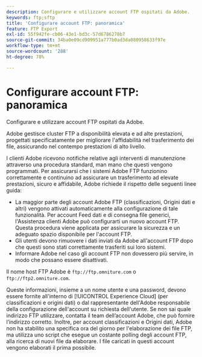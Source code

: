 ```yaml
---
description: Configurare e utilizzare account FTP ospitati da Adobe.
keywords: ftp;sftp
title: 'Configurare account FTP: panoramica'
feature: FTP Export
exl-id: 55f942fe-cb06-43e1-bd3c-57d6786278b7
source-git-commit: 34ba0e09cd909951a777b0ad3da080958633f97e
workflow-type: tm+mt
source-wordcount: '288'
ht-degree: 78%

---
```


# Configurare account FTP: panoramica

Configurare e utilizzare account FTP ospitati da Adobe.

Adobe gestisce cluster FTP a disponibilità elevata e ad alte prestazioni, progettati specificatamente per migliorare l&#39;affidabilità nel trasferimento dei file, assicurando nel contempo prestazioni di alto livello.

I clienti Adobe ricevono notifiche relative agli interventi di manutenzione attraverso una procedura standard, man mano che questi vengono programmati. Per assicurarsi che i sistemi Adobe FTP funzionino correttamente e continuino ad assicurare un trasferimento ad elevate prestazioni, sicuro e affidabile, Adobe richiede il rispetto delle seguenti linee guida:

* La maggior parte degli account Adobe FTP (classificazioni, Origini dati e altri) vengono attivati automaticamente alla configurazione di tale funzionalità. Per account Feed dati e di consegna file generici, l&#39;Assistenza clienti Adobe può configurarti un nuovo account FTP. Questa procedura viene applicata per assicurare la sicurezza e un adeguato spazio disponibile per l&#39;account FTP.
* Gli utenti devono rimuovere i dati inviati da Adobe all&#39;account FTP dopo che questi sono stati correttamente trasferiti sui loro sistemi.
* Informare Adobe nel caso gli account FTP non dovessero più servire, in modo che possano essere disattivati.

Il nome host FTP Adobe è `ftp://ftp.omniture.com` o `ftp://ftp2.omniture.com`.

Queste informazioni, insieme a un nome utente e una password, devono essere fornite all&#39;interno di [!UICONTROL Experience Cloud] (per classificazioni e origini dati) o dal rappresentante dell&#39;Adobe responsabile della configurazione dell&#39;account su richiesta dell&#39;utente. Se non sai quale indirizzo FTP utilizzare, contatta il team dell’account Adobe, che può fornire l’indirizzo corretto. Inoltre, per account classificazioni e Origini dati, Adobe non ha stabilito una specifica ora del giorno per l&#39;elaborazione dei file FTP, ma utilizza uno script che esegue un costante polling degli account FTP, alla ricerca di nuovi file da elaborare. I file caricati in questi account vengono elaborati il prima possibile.
